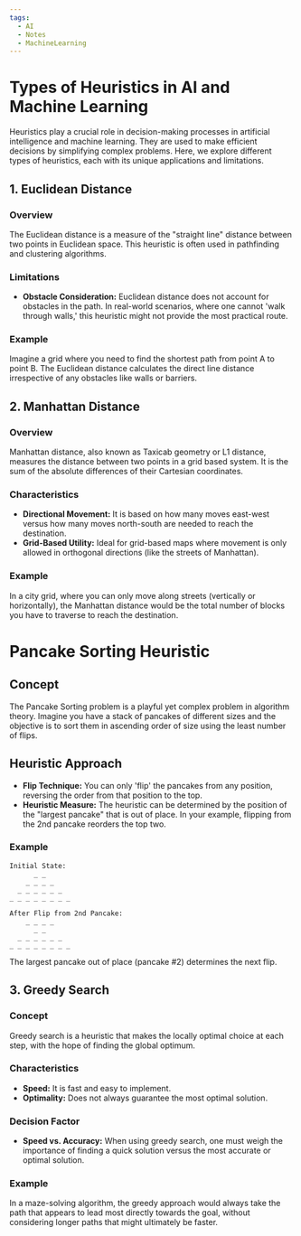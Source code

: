 ```yaml
---
tags:
  - AI
  - Notes
  - MachineLearning
---
```


# Types of Heuristics in AI and Machine Learning

Heuristics play a crucial role in decision-making processes in artificial intelligence and machine learning. They are used to make efficient decisions by simplifying complex problems. Here, we explore different types of heuristics, each with its unique applications and limitations.

## 1. Euclidean Distance

### Overview
The Euclidean distance is a measure of the "straight line" distance between two points in Euclidean space. This heuristic is often used in pathfinding and clustering algorithms.

### Limitations
- **Obstacle Consideration:** Euclidean distance does not account for obstacles in the path. In real-world scenarios, where one cannot 'walk through walls,' this heuristic might not provide the most practical route.

### Example
Imagine a grid where you need to find the shortest path from point A to point B. The Euclidean distance calculates the direct line distance irrespective of any obstacles like walls or barriers.

## 2. Manhattan Distance

### Overview
Manhattan distance, also known as Taxicab geometry or L1 distance, measures the distance between two points in a grid based system. It is the sum of the absolute differences of their Cartesian coordinates.

### Characteristics
- **Directional Movement:** It is based on how many moves east-west versus how many moves north-south are needed to reach the destination.
- **Grid-Based Utility:** Ideal for grid-based maps where movement is only allowed in orthogonal directions (like the streets of Manhattan).

### Example
In a city grid, where you can only move along streets (vertically or horizontally), the Manhattan distance would be the total number of blocks you have to traverse to reach the destination.

# Pancake Sorting Heuristic

## Concept
The Pancake Sorting problem is a playful yet complex problem in algorithm theory. Imagine you have a stack of pancakes of different sizes and the objective is to sort them in ascending order of size using the least number of flips.

## Heuristic Approach
- **Flip Technique:** You can only 'flip' the pancakes from any position, reversing the order from that position to the top.
- **Heuristic Measure:** The heuristic can be determined by the position of the "largest pancake" that is out of place. In your example, flipping from the 2nd pancake reorders the top two.

### Example
```
Initial State:
      _ _
    _ _ _ _
  _ _ _ _ _ _
_ _ _ _ _ _ _ _

After Flip from 2nd Pancake:
    _ _ _ _
      _ _
  _ _ _ _ _ _
_ _ _ _ _ _ _ _
```
The largest pancake out of place (pancake #2) determines the next flip.

## 3. Greedy Search

### Concept
Greedy search is a heuristic that makes the locally optimal choice at each step, with the hope of finding the global optimum.

### Characteristics
- **Speed:** It is fast and easy to implement.
- **Optimality:** Does not always guarantee the most optimal solution.

### Decision Factor
- **Speed vs. Accuracy:** When using greedy search, one must weigh the importance of finding a quick solution versus the most accurate or optimal solution.

### Example
In a maze-solving algorithm, the greedy approach would always take the path that appears to lead most directly towards the goal, without considering longer paths that might ultimately be faster.